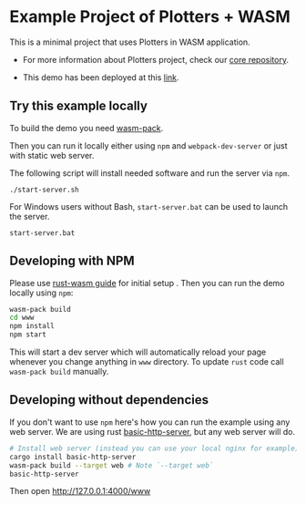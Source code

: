 # Example Project of Plotters + WASM

This is a minimal project that uses Plotters in WASM application.

- For more information about Plotters project, check our [core repository](https://github.com/plotters-rs/plotters).

- This demo has been deployed at this [link](https://plotters-rs.github.io/wasm-demo/www/index.html).

## Try this example locally

To build the demo you need [wasm-pack](https://rustwasm.github.io/docs/book/game-of-life/setup.html).

Then you can run it locally either using `npm` and `webpack-dev-server` or
just with static web server.

The following script will install needed software and run the server via `npm`.
```
./start-server.sh
```

For Windows users without Bash, `start-server.bat` can be used to
launch the server.

```
start-server.bat
```

## Developing with NPM
Please use [rust-wasm guide](https://rustwasm.github.io/docs/book/game-of-life/setup.html) for initial setup .
Then you can run the demo locally using `npm`:
```bash
wasm-pack build
cd www
npm install
npm start
```

This will start a dev server which will automatically reload your page
whenever you change anything in `www` directory. To update `rust` code
call `wasm-pack build` manually.

## Developing without dependencies
If you don't want to use `npm` here's how you can run the example
using any web server. We are using rust [basic-http-server](https://github.com/brson/basic-http-server), but
any web server will do.

```bash
# Install web server (instead you can use your local nginx for example)
cargo install basic-http-server
wasm-pack build --target web # Note `--target web`
basic-http-server
```

Then open http://127.0.0.1:4000/www
